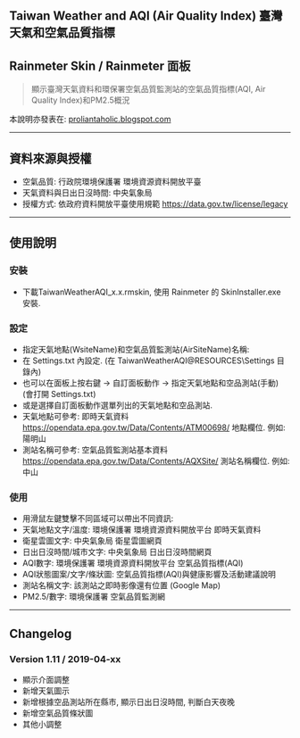 ## Taiwan Weather and AQI (Air Quality Index) 臺灣天氣和空氣品質指標
## Rainmeter Skin / Rainmeter 面板
> 顯示臺灣天氣資料和環保署空氣品質監測站的空氣品質指標(AQI, Air Quality Index)和PM2.5概況

本說明亦發表在: [proliantaholic.blogspot.com](https://proliantaholic.blogspot.com/2019/04/TaiwanWeatherAQI.html)

----
## 資料來源與授權
* 空氣品質: 行政院環境保護署 環境資源資料開放平臺
* 天氣資料與日出日沒時間: 中央氣象局
* 授權方式: 依政府資料開放平臺使用規範 https://data.gov.tw/license/legacy

----
## 使用說明

### 安裝
* 下載TaiwanWeatherAQI_x.x.rmskin, 使用 Rainmeter 的 SkinInstaller.exe 安裝.

### 設定
* 指定天氣地點(WsiteName)和空氣品質監測站(AirSiteName)名稱:
 * 在 Settings.txt 內設定. (在 TaiwanWeatherAQI\@RESOURCES\Settings 目錄內)
 * 也可以在面板上按右鍵 -> 自訂面板動作 -> 指定天氣地點和空品測站(手動) (會打開 Settings.txt)
 * 或是選擇自訂面板動作選單列出的天氣地點和空品測站.
 * 天氣地點可參考: 即時天氣資料 https://opendata.epa.gov.tw/Data/Contents/ATM00698/ 地點欄位. 例如: 陽明山
 * 測站名稱可參考: 空氣品質監測站基本資料 https://opendata.epa.gov.tw/Data/Contents/AQXSite/ 測站名稱欄位. 例如:中山

### 使用
* 用滑鼠左鍵雙擊不同區域可以帶出不同資訊:
 * 天氣地點文字/溫度: 環境保護署 環境資源資料開放平台 即時天氣資料
 * 衛星雲圖文字: 中央氣象局 衛星雲圖網頁
 * 日出日沒時間/城市文字: 中央氣象局 日出日沒時間網頁
 * AQI數字: 環境保護署 環境資源資料開放平台 空氣品質指標(AQI)
 * AQI狀態圖案/文字/條狀圖: 空氣品質指標(AQI)與健康影響及活動建議說明
 * 測站名稱文字: 該測站之即時影像還有位置 (Google Map)
 * PM2.5/數字: 環境保護署 空氣品質監測網

----
## Changelog
### Version 1.11 / 2019-04-xx
* 顯示介面調整
* 新增天氣圖示
* 新增根據空品測站所在縣市, 顯示日出日沒時間, 判斷白天夜晚
* 新增空氣品質條狀圖
* 其他小調整